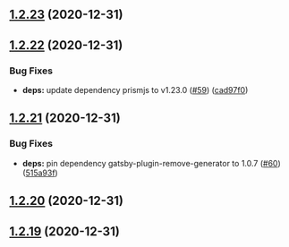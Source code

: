 ## [1.2.23](https://github.com/dds/bosabosa.org/compare/v1.2.22...v1.2.23) (2020-12-31)



## [1.2.22](https://github.com/dds/bosabosa.org/compare/v1.2.21...v1.2.22) (2020-12-31)


### Bug Fixes

* **deps:** update dependency prismjs to v1.23.0 ([#59](https://github.com/dds/bosabosa.org/issues/59)) ([cad97f0](https://github.com/dds/bosabosa.org/commit/cad97f02ed07e02417f6ac71e57afbe068e59208))



## [1.2.21](https://github.com/dds/bosabosa.org/compare/v1.2.20...v1.2.21) (2020-12-31)


### Bug Fixes

* **deps:** pin dependency gatsby-plugin-remove-generator to 1.0.7 ([#60](https://github.com/dds/bosabosa.org/issues/60)) ([515a93f](https://github.com/dds/bosabosa.org/commit/515a93f73770b292945a360111b88fb8ede2d5bc))



## [1.2.20](https://github.com/dds/bosabosa.org/compare/v1.2.19...v1.2.20) (2020-12-31)



## [1.2.19](https://github.com/dds/bosabosa.org/compare/v1.2.18...v1.2.19) (2020-12-31)



